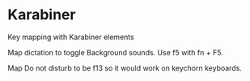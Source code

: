 # Karabiner
Key mapping with Karabiner elements

Map dictation to toggle Background sounds.
Use f5 with fn + F5.

Map Do not disturb to be f13 so it would work on keychorn keyboards.

